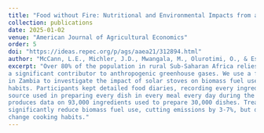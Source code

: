 ```yaml
---
title: "Food without Fire: Nutritional and Environmental Impacts from a Solar Stove Field Experiment"
collection: publications
date: 2025-01-02
venue: "American Journal of Agricultural Economics"
order: 5
doi: "https://ideas.repec.org/p/ags/aaea21/312894.html"
author: "McCann, L.E., Michler, J.D., Mwangala, M., Olurotimi, O., & Estrada-Carmona, N."
excerpt: "Over 80% of the population in rural Sub-Saharan Africa relies on biomass cooking fuel,
a significant contributor to anthropogenic greenhouse gases. We use a field experiment
in Zambia to investigate the impact of solar stoves on biomass fuel use and cooking
habits. Participants kept detailed food diaries, recording every ingredient and fuel
source used in preparing every dish in every meal every day during the experiment. This
produces data on 93,000 ingredients used to prepare 30,000 dishes. Treated households
significantly reduce biomass fuel use, cutting emissions by 3-7%, but do not significantly
change cooking habits."
---
```


